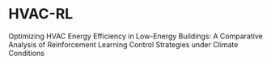 # HVAC-RL
Optimizing HVAC Energy Efficiency in Low-Energy Buildings: A Comparative Analysis of Reinforcement Learning Control Strategies under Climate Conditions
